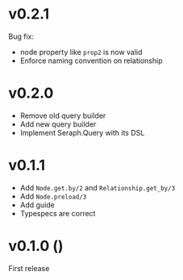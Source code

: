 # v0.2.1
Bug fix:
- node property like `prop2` is now valid
- Enforce naming convention on relationship 

# v0.2.0
- Remove old query builder
- Add new query builder
- Implement Seraph.Query with its DSL

# v0.1.1
- Add `Node.get.by/2` and `Relationship.get_by/3`
- Add `Node.preload/3`
- Add guide
- Typespecs are correct

# v0.1.0 ()
First release